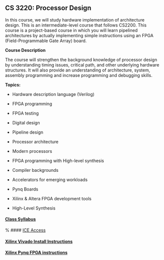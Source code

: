 ## CS 3220: Processor Design 

In this course, we will study hardware implementation of architecture design. This is an intermediate-level course that follows CS2200. This course is a project-based course in which you will learn pipelined architectures by actually implementing simple instructions using an FPGA (Field-Programmable Gate Array) board. 

**Course Description**

 The course will strengthen the background knowledge of processor design by understanding timing issues, critical path, and other underlying hardware structures. It will also provide an understanding of architecture, system, assembly programming and increase programming and debugging skills. 

 **Topics:**

- Hardware description language (Verilog)

- FPGA programming 

- FPGA testing 

- Digital design 

- Pipeline design 

- Processor architecture 

- Modern processors

- FPGA programming with High-level synthesis

- Compiler backgrounds 

- Accelerators for emerging workloads

- Pynq Boards

- Xilinx & Altera FPGA development tools

- High-Level Synthesis 

#### [Class Syllabus](Fall_2022/syllabus.md)

% #### [ICE Access](access_vm_steps/access_vm_doc.md)

#### [Xilinx Vivado Install Instructions](Vivado_Installation_Steps/vivado_install_steps.md)

#### [Xilinx Pynq FPGA instructions](access_pynq_boards\access_pynq_doc.md)
